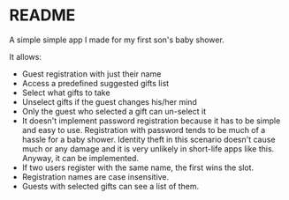 # README

A simple simple app I made for my first son's baby shower.

It allows:

- Guest registration with just their name
- Access a predefined suggested gifts list
- Select what gifts to take
- Unselect gifts if the guest changes his/her mind
- Only the guest who selected a gift can un-select it
- It doesn't implement password registration because it has to be simple and easy to use. Registration with password tends to be much of a hassle for a baby shower. Identity theft in this scenario doesn't cause much or any damage and it is very unlikely in short-life apps like this. Anyway, it can be implemented.
- If two users register with the same name, the first wins the slot.
- Registration names are case insensitive.
- Guests with selected gifts can see a list of them.
